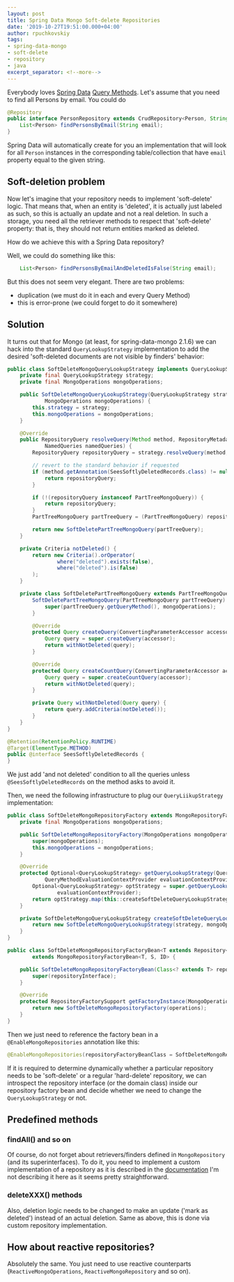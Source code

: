 ```yaml
---
layout: post
title: Spring Data Mongo Soft-delete Repositories
date: '2019-10-27T19:51:00.000+04:00'
author: rpuchkovskiy
tags:
- spring-data-mongo
- soft-delete
- repository
- java
excerpt_separator: <!--more-->
---
```


Everybody loves [Spring Data](https://spring.io/projects/spring-data)
[Query Methods](https://docs.spring.io/spring-data/mongodb/docs/current/reference/html/#repositories.query-methods).
Let's assume that you need to find all Persons by email. You could do

```java
@Repository
public interface PersonRepository extends CrudRepository<Person, String> {
    List<Person> findPersonsByEmail(String email);
}
```

Spring Data will automatically create for you an implementation that will look for all `Person` instances in the
corresponding table/collection that have `email` property equal to the given string.

## Soft-deletion problem

Now let's imagine that your repository needs to implement 'soft-delete' logic. That means that, when an entity is 'deleted',
it is actually just labeled as such, so this is actually an update and not a real deletion. In such a storage, you need
all the retriever methods to respect that 'soft-delete' property: that is, they should not return entities marked as deleted.

How do we achieve this with a Spring Data repository?

<!--more-->

Well, we could do something like this:

```java
    List<Person> findPersonsByEmailAndDeletedIsFalse(String email);
```

But this does not seem very elegant. There are two problems:

* duplication (we must do it in each and every Query Method)
* this is error-prone (we could forget to do it somewhere)

## Solution

It turns out that for Mongo (at least, for spring-data-mongo 2.1.6) we can hack into
the standard `QueryLookupStrategy` implementation to add the desired
'soft-deleted documents are not visible by finders' behavior:

```java
public class SoftDeleteMongoQueryLookupStrategy implements QueryLookupStrategy {
    private final QueryLookupStrategy strategy;
    private final MongoOperations mongoOperations;

    public SoftDeleteMongoQueryLookupStrategy(QueryLookupStrategy strategy,
            MongoOperations mongoOperations) {
        this.strategy = strategy;
        this.mongoOperations = mongoOperations;
    }

    @Override
    public RepositoryQuery resolveQuery(Method method, RepositoryMetadata metadata, ProjectionFactory factory,
            NamedQueries namedQueries) {
        RepositoryQuery repositoryQuery = strategy.resolveQuery(method, metadata, factory, namedQueries);

        // revert to the standard behavior if requested
        if (method.getAnnotation(SeesSoftlyDeletedRecords.class) != null) {
            return repositoryQuery;
        }

        if (!(repositoryQuery instanceof PartTreeMongoQuery)) {
            return repositoryQuery;
        }
        PartTreeMongoQuery partTreeQuery = (PartTreeMongoQuery) repositoryQuery;

        return new SoftDeletePartTreeMongoQuery(partTreeQuery);
    }

    private Criteria notDeleted() {
        return new Criteria().orOperator(
                where("deleted").exists(false),
                where("deleted").is(false)
        );
    }

    private class SoftDeletePartTreeMongoQuery extends PartTreeMongoQuery {
        SoftDeletePartTreeMongoQuery(PartTreeMongoQuery partTreeQuery) {
            super(partTreeQuery.getQueryMethod(), mongoOperations);
        }

        @Override
        protected Query createQuery(ConvertingParameterAccessor accessor) {
            Query query = super.createQuery(accessor);
            return withNotDeleted(query);
        }

        @Override
        protected Query createCountQuery(ConvertingParameterAccessor accessor) {
            Query query = super.createCountQuery(accessor);
            return withNotDeleted(query);
        }

        private Query withNotDeleted(Query query) {
            return query.addCriteria(notDeleted());
        }
    }
}

@Retention(RetentionPolicy.RUNTIME)
@Target(ElementType.METHOD)
public @interface SeesSoftlyDeletedRecords {
}
```

We just add 'and not deleted' condition to all the queries unless `@SeesSoftlyDeletedRecords` on the method
asks to avoid it.

Then, we need the following infrastructure to plug our `QueryLiikupStrategy` implementation:

```java
public class SoftDeleteMongoRepositoryFactory extends MongoRepositoryFactory {
    private final MongoOperations mongoOperations;

    public SoftDeleteMongoRepositoryFactory(MongoOperations mongoOperations) {
        super(mongoOperations);
        this.mongoOperations = mongoOperations;
    }

    @Override
    protected Optional<QueryLookupStrategy> getQueryLookupStrategy(QueryLookupStrategy.Key key,
            QueryMethodEvaluationContextProvider evaluationContextProvider) {
        Optional<QueryLookupStrategy> optStrategy = super.getQueryLookupStrategy(key,
                evaluationContextProvider);
        return optStrategy.map(this::createSoftDeleteQueryLookupStrategy);
    }

    private SoftDeleteMongoQueryLookupStrategy createSoftDeleteQueryLookupStrategy(QueryLookupStrategy strategy) {
        return new SoftDeleteMongoQueryLookupStrategy(strategy, mongoOperations);
    }
}

public class SoftDeleteMongoRepositoryFactoryBean<T extends Repository<S, ID>, S, ID extends Serializable>
        extends MongoRepositoryFactoryBean<T, S, ID> {

    public SoftDeleteMongoRepositoryFactoryBean(Class<? extends T> repositoryInterface) {
        super(repositoryInterface);
    }

    @Override
    protected RepositoryFactorySupport getFactoryInstance(MongoOperations operations) {
        return new SoftDeleteMongoRepositoryFactory(operations);
    }
}
```

Then we just need to reference the factory bean in a `@EnableMongoRepositories` annotation like this:

```java
@EnableMongoRepositories(repositoryFactoryBeanClass = SoftDeleteMongoRepositoryFactoryBean.class)
```

If it is required to determine dynamically whether a particular repository needs to be 'soft-delete' or a regular
'hard-delete' repository, we can introspect the repository interface (or the domain class) inside our repository factory bean
and decide whether we need to change the `QueryLookupStrategy` or not.

## Predefined methods

### findAll() and so on

Of course, do not forget about retrievers/finders defined in `MongoRepository` (and its superinterfaces).
To do it, you need to implement a custom implementation of a repository as it is described in the
[documentation](https://docs.spring.io/spring-data/mongodb/docs/current/reference/html/#repositories.custom-implementations)
I'm not describing it here as it seems pretty straightforward.

### deleteXXX() methods

Also, deletion logic needs to be changed to make an update ('mark as deleted') instead of an actual deletion.
Same as above, this is done via custom repository implementation.

## How about reactive repositories?

Absolutely the same. You just need to use reactive counterparts (`ReactiveMongoOperations`, `ReactiveMongoRepository` and so on).